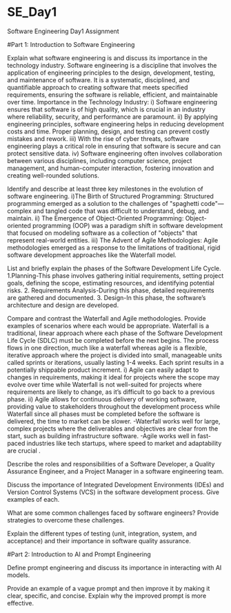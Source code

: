 # SE_Day1
Software Engineering Day1 Assignment

#Part 1: Introduction to Software Engineering

Explain what software engineering is and discuss its importance in the technology industry.
Software engineering is a discipline that involves the application of engineering principles to the design, development, testing, and maintenance of software. It is a systematic, disciplined, and quantifiable approach to creating software that meets specified requirements, ensuring the software is reliable, efficient, and maintainable over time.
Importance in the Technology Industry:
i) Software engineering ensures that software is of high quality, which is crucial in an industry where reliability, security, and performance are paramount.
ii) By applying engineering principles, software engineering helps in reducing development costs and time. Proper planning, design, and testing can prevent costly mistakes and rework.
iii) With the rise of cyber threats, software engineering plays a critical role in ensuring that software is secure and can protect sensitive data.
iv) Software engineering often involves collaboration between various disciplines, including computer science, project management, and human-computer interaction, fostering innovation and creating well-rounded solutions.

Identify and describe at least three key milestones in the evolution of software engineering.
i)The Birth of Structured Programming: Structured programming emerged as a solution to the challenges of "spaghetti code"—complex and tangled code that was difficult to understand, debug, and maintain.
ii) The Emergence of Object-Oriented Programming: Object-oriented programming (OOP) was a paradigm shift in software development that focused on modeling software as a collection of "objects" that represent real-world entities.
iii) The Advent of Agile Methodologies: Agile methodologies emerged as a response to the limitations of traditional, rigid software development approaches like the Waterfall model.

List and briefly explain the phases of the Software Development Life Cycle.
1.Planning-This phase involves gathering initial requirements, setting project goals, defining the scope, estimating resources, and identifying potential risks.
2. Requirements Analysis-During this phase, detailed requirements are gathered and documented.
3. Design-In this phase, the software’s architecture and design are developed.

Compare and contrast the Waterfall and Agile methodologies. Provide examples of scenarios where each would be appropriate.
Waterfall is a traditional, linear approach where each phase of the Software Development Life Cycle (SDLC) must be completed before the next begins. The process flows in one direction, much like a waterfall whereas agile is a flexible, iterative approach where the project is divided into small, manageable units called sprints or iterations, usually lasting 1-4 weeks. Each sprint results in a potentially shippable product increment.
i) Agile can easily adapt to changes in requirements, making it ideal for projects where the scope may evolve over time while Waterfall is not well-suited for projects where requirements are likely to change, as it’s difficult to go back to a previous phase.
ii) Agile allows for continuous delivery of working software, providing value to stakeholders throughout the development process while Waterfall since all phases must be completed before the software is delivered, the time to market can be slower.
-Waterfall works well for large, complex projects where the deliverables and objectives are clear from the start, such as building infrastructure software.
-Agile works well in fast-paced industries like tech startups, where speed to market and adaptability are crucial .

Describe the roles and responsibilities of a Software Developer, a Quality Assurance Engineer, and a Project Manager in a software engineering team.


Discuss the importance of Integrated Development Environments (IDEs) and Version Control Systems (VCS) in the software development process. Give examples of each.


What are some common challenges faced by software engineers? Provide strategies to overcome these challenges.


Explain the different types of testing (unit, integration, system, and acceptance) and their importance in software quality assurance.


#Part 2: Introduction to AI and Prompt Engineering


Define prompt engineering and discuss its importance in interacting with AI models.


Provide an example of a vague prompt and then improve it by making it clear, specific, and concise. Explain why the improved prompt is more effective.
